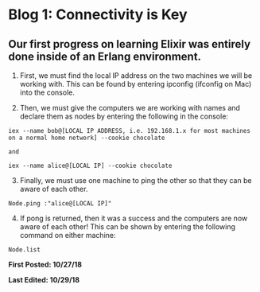 # Blog 1: Connectivity is Key

## Our first progress on learning Elixir was entirely done inside of an Erlang environment.

1. First, we must find the local IP address on the two machines we will be working with. This can be found by entering ipconfig (ifconfig on Mac) into the console.

2. Then, we must give the computers we are working with names and declare them as nodes by entering the following in the console:

```
iex --name bob@[LOCAL IP ADDRESS, i.e. 192.168.1.x for most machines on a normal home network] --cookie chocolate

and

iex --name alice@[LOCAL IP] --cookie chocolate
```

3. Finally, we must use one machine to ping the other so that they can be aware of each other.

```
Node.ping :"alice@[LOCAL IP]"
```

4. If pong is returned, then it was a success and the computers are now aware of each other! This can be shown by entering the following command on either machine:

```
Node.list
```


**First Posted: 10/27/18**

**Last Edited: 10/29/18**
